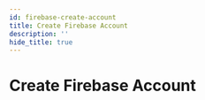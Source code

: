 ```yaml
---
id: firebase-create-account
title: Create Firebase Account
description: ''
hide_title: true
---
```


# Create Firebase Account
